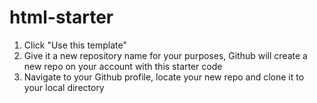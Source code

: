 # html-starter

1. Click "Use this template"
2. Give it a new repository name for your purposes, Github will create a new repo on your account with this starter code
3. Navigate to your Github profile, locate your new repo and clone it to your local directory

